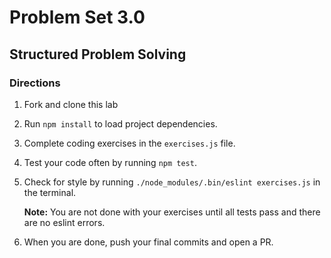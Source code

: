 # Problem Set 3.0
## Structured Problem Solving

### Directions
1. Fork and clone this lab
2. Run `npm install` to load project dependencies.
3. Complete coding exercises in the `exercises.js` file.
4. Test your code often by running `npm test`.
5. Check for style by running `./node_modules/.bin/eslint exercises.js` in the terminal.

   **Note:** You are not done with your exercises until all tests pass and there are no eslint errors.

9. When you are done, push your final commits and open a PR.
